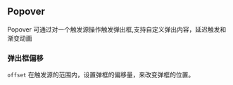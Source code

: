 <div class="demo-header">
<p class="overviewicon">
  <span class="wapi-navigation-steps"/>
</p>

## Popover

<nova-uxlink widget-name="Popover"></nova-uxlink>

Popover 可通过对一个触发源操作触发弹出框,支持自定义弹出内容，延迟触发和渐变动画

</div>

### 弹出框偏移

`offset` 在触发源的范围内，设置弹框的偏移量，来改变弹框的位置。
<nova-demo-view link="popover/frame-offset.vue"></nova-demo-view>
